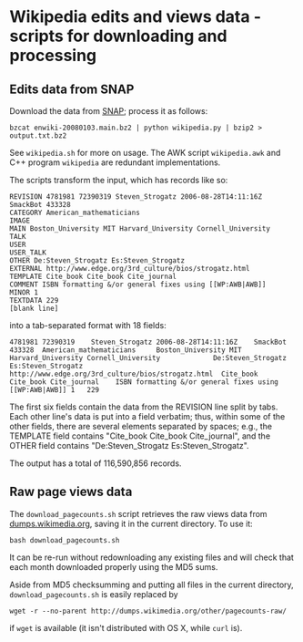 # Wikipedia edits and views data - scripts for downloading and processing #

## Edits data from SNAP ##
Download the data from [SNAP](http://snap.stanford.edu/data/wiki-meta.html); process it as follows:

    bzcat enwiki-20080103.main.bz2 | python wikipedia.py | bzip2 > output.txt.bz2 

See `wikipedia.sh` for more on usage.  The AWK script `wikipedia.awk` and C++ program `wikipedia` are redundant implementations.

The scripts transform the input, which has records like so:

    REVISION 4781981 72390319 Steven_Strogatz 2006-08-28T14:11:16Z SmackBot 433328
    CATEGORY American_mathematicians
    IMAGE
    MAIN Boston_University MIT Harvard_University Cornell_University
    TALK
    USER
    USER_TALK
    OTHER De:Steven_Strogatz Es:Steven_Strogatz
    EXTERNAL http://www.edge.org/3rd_culture/bios/strogatz.html
    TEMPLATE Cite_book Cite_book Cite_journal
    COMMENT ISBN formatting &/or general fixes using [[WP:AWB|AWB]]
    MINOR 1
    TEXTDATA 229
    [blank line]

into a tab-separated format with 18 fields:

    4781981	72390319	Steven_Strogatz	2006-08-28T14:11:16Z	SmackBot	433328	American_mathematicians		Boston_University MIT Harvard_University Cornell_University				De:Steven_Strogatz Es:Steven_Strogatz	http://www.edge.org/3rd_culture/bios/strogatz.html	Cite_book Cite_book Cite_journal	ISBN formatting &/or general fixes using [[WP:AWB|AWB]]	1	229

The first six fields contain the data from the REVISION line split by tabs.  Each other line's data is put into a field verbatim; thus, within some of the other fields, there are several elements separated by spaces; e.g., the TEMPLATE field contains "Cite\_book Cite\_book Cite\_journal", and the OTHER field contains "De:Steven\_Strogatz Es:Steven\_Strogatz".

The output has a total of 116,590,856 records.

## Raw page views data ##
The `download_pagecounts.sh` script retrieves the raw views data from [dumps.wikimedia.org](http://dumps.wikimedia.org/other/pagecounts-raw/), saving it in the current directory.  To use it:

    bash download_pagecounts.sh

It can be re-run without redownloading any existing files and will check that each month downloaded properly using the MD5 sums.

Aside from MD5 checksumming and putting all files in the current directory, `download_pagecounts.sh` is easily replaced by

    wget -r --no-parent http://dumps.wikimedia.org/other/pagecounts-raw/

if `wget` is available (it isn't distributed with OS X, while `curl` is).